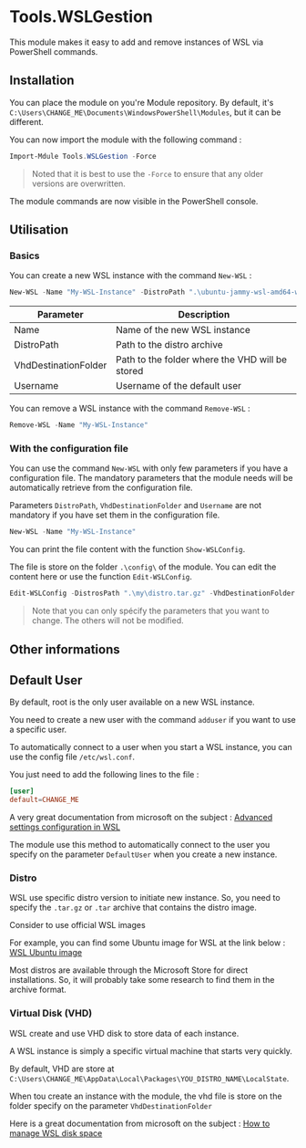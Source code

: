 # Tools.WSLGestion

This module makes it easy to add and remove instances of WSL via PowerShell commands.

## Installation

You can place the module on you're Module repository. By default, it's `C:\Users\CHANGE_ME\Documents\WindowsPowerShell\Modules`, but it can be different.

You can now import the module with the following command :

```powershell
Import-Mdule Tools.WSLGestion -Force
```

> Noted that it is best to use the `-Force` to ensure that any older versions are overwritten.

The module commands are now visible in the PowerShell console.

## Utilisation

### Basics

You can create a new WSL instance with the command `New-WSL` :

```powershell
New-WSL -Name "My-WSL-Instance" -DistroPath ".\ubuntu-jammy-wsl-amd64-wsl.rootfs.tar.gz" -VhdDestinationFolder ".\Test-module\" -Username "bob"
```

| Parameter            | Description                                     |
| -------------------- | ----------------------------------------------- |
| Name                 | Name of the new WSL instance                    |
| DistroPath           | Path to the distro archive                      |
| VhdDestinationFolder | Path to the folder where the VHD will be stored |
| Username             | Username of the default user                    |

You can remove a WSL instance with the command `Remove-WSL` :

```powershell
Remove-WSL -Name "My-WSL-Instance"
```

### With the configuration file

You can use the command `New-WSL` with only few parameters if you have a configuration file. The mandatory parameters that the module needs will be automatically retrieve from the configuration file.

Parameters `DistroPath`, `VhdDestinationFolder` and `Username` are not mandatory if you have set them in the configuration file.

```powershell
New-WSL -Name "My-WSL-Instance"
```

You can print the file content with the function `Show-WSLConfig`.

The file is store on the folder `.\config\` of the module. You can edit the content here or use the function `Edit-WSLConfig`.

```powershell
Edit-WSLConfig -DistrosPath ".\my\distro.tar.gz" -VhdDestinationFolder ".\vhd\" -Username "bob"
```

> Note that you can only spécify the parameters that you want to change. The others will not be modified.

## Other informations

## Default User

By default, root is the only user available on a new WSL instance.

You need to create a new user with the command `adduser` if you want to use a specific user.

To automatically connect to a user when you start a WSL instance, you can use the config file `/etc/wsl.conf`.

You just need to add the following lines to the file :

```conf
[user]
default=CHANGE_ME
```

A very great documentation from microsoft on the subject : [Advanced settings configuration in WSL](https://learn.microsoft.com/en-us/windows/wsl/wsl-config)

The module use this method to automatically connect to the user you specify on the parameter `DefaultUser` when you create a new instance.

### Distro

WSL use specific distro version to initiate new instance. So, you need to specify the `.tar.gz` or `.tar` archive that contains the distro image.

Consider to use official WSL images

For example, you can find some Ubuntu image for WSL at the link below :
[WSL Ubuntu image](https://cloud-images.ubuntu.com/wsl/)

Most distros are available through the Microsoft Store for direct installations. So, it will probably take some research to find them in the archive format.

### Virtual Disk (VHD)

WSL create and use VHD disk to store data of each instance.

A WSL instance is simply a specific virtual machine that starts very quickly.

By default, VHD are store at `C:\Users\CHANGE_ME\AppData\Local\Packages\YOU_DISTRO_NAME\LocalState`.

When tou create an instance with the module, the vhd file is store on the folder specify on the parameter `VhdDestinationFolder`

Here is a great documentation from microsoft on the subject : [How to manage WSL disk space](https://learn.microsoft.com/en-us/windows/wsl/disk-space)
